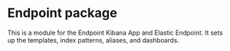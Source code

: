 # Endpoint package

This is a module for the Endpoint Kibana App and Elastic Endpoint. It sets up the templates, index patterns, aliases, and dashboards.
